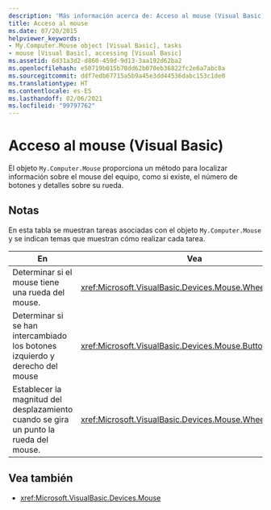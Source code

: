```yaml
---
description: 'Más información acerca de: Acceso al mouse (Visual Basic)'
title: Acceso al mouse
ms.date: 07/20/2015
helpviewer_keywords:
- My.Computer.Mouse object [Visual Basic], tasks
- mouse [Visual Basic], accessing [Visual Basic]
ms.assetid: 6d31a3d2-d860-459d-9d13-3aa192d62ba2
ms.openlocfilehash: e50719b015b78dd62b070eb36822fc2e6a7abc8a
ms.sourcegitcommit: ddf7edb67715a5b9a45e3dd44536dabc153c1de0
ms.translationtype: HT
ms.contentlocale: es-ES
ms.lasthandoff: 02/06/2021
ms.locfileid: "99797762"
---
```

# <a name="accessing-the-mouse-visual-basic"></a>Acceso al mouse (Visual Basic)

El objeto `My.Computer.Mouse` proporciona un método para localizar información sobre el mouse del equipo, como si existe, el número de botones y detalles sobre su rueda.  
  
## <a name="remarks"></a>Notas  

 En esta tabla se muestran tareas asociadas con el objeto `My.Computer.Mouse` y se indican temas que muestran cómo realizar cada tarea.  
  
|En|Vea|  
|--------|---------|  
|Determinar si el mouse tiene una rueda del mouse.|<xref:Microsoft.VisualBasic.Devices.Mouse.WheelExists>|  
|Determinar si se han intercambiado los botones izquierdo y derecho del mouse|<xref:Microsoft.VisualBasic.Devices.Mouse.ButtonsSwapped>|  
|Establecer la magnitud del desplazamiento cuando se gira un punto la rueda del mouse.|<xref:Microsoft.VisualBasic.Devices.Mouse.WheelScrollLines>|  
  
## <a name="see-also"></a>Vea también

- <xref:Microsoft.VisualBasic.Devices.Mouse>
